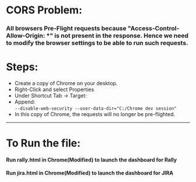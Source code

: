 # CORS Problem:
### All browsers Pre-Flight requests because "Access-Control-Allow-Origin: *" is not present in the response. Hence we need to modify the browser settings to be able to run such requests.

# Steps:
* Create a copy of Chrome on your desktop.
* Right-Click and select Properties
* Under Shortcut Tab -> Target:
* Append:  
` --disable-web-security --user-data-dir="C:/Chrome dev session" `  
* In this copy of Chrome, the requests will no longer be pre-flighted.  

---

# To Run the file:

#### Run rally.html in Chrome(Modified) to launch the dashboard for Rally
#### Run jira.html in Chrome(Modified) to launch the dashboard for JIRA